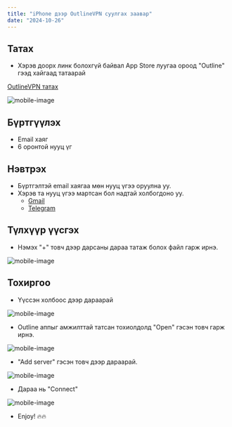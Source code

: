```yaml
---
title: "iPhone дээр OutlineVPN суулгах заавар"
date: "2024-10-26"
---
```


## Татах

-   Хэрэв доорх линк болохгүй байвал App Store луугаа ороод "Outline" гээд хайгаад татаарай

[OutlineVPN татах](https://apps.apple.com/ru/app/openvpn-connect-openvpn-app/id590379981?l=en-GB)

![mobile-image](/iphone-olvpn-0.png)

## Бүртгүүлэх

-   Email хаяг
-   6 оронтой нууц үг

## Нэвтрэх

-   Бүртгэлтэй email хаягаа мөн нууц үгээ оруулна уу.
-   Хэрэв та нууц үгээ мартсан бол надтай холбогдоно уу.
    -   [Gmail](mailto:itk0526@gmail.com)
    -   [Telegram](https://t.me/itka0526)

## Түлхүүр үүсгэх

-   Нэмэх "+" товч дээр дарсаны дараа татаж болох файл гарж ирнэ.

![mobile-image](/iphone-olvpn-1.png)

## Тохиргоо

-   Үүссэн холбоос дээр дараарай

![mobile-image](/iphone-olvpn-2.png)

-   Outline аппыг амжилттай татсан тохиолдолд "Open" гэсэн товч гарж ирнэ.

![mobile-image](/iphone-olvpn-3.png)

-   "Add server" гэсэн товч дээр дараарай.

![mobile-image](/iphone-olvpn-4.png)

-   Дараа нь "Connect"

![mobile-image](/iphone-olvpn-5.png)

-   Enjoy! 🔥🔥
